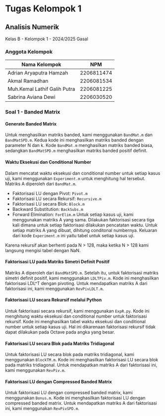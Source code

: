 # Tugas Kelompok 1
## Analisis Numerik
Kelas B - Kelompok 1 - 2024/2025 Gasal

### Anggota Kelompok
| Nama Kelompok | NPM |
| -- | -- |
| Adrian Aryaputra Hamzah | 2206811474 |
| Akmal Ramadhan | 2206081534 |
| Muh.Kemal Lathif Galih Putra | 2206081225 |
| Sabrina Aviana Dewi | 2206030520

### Soal 1 - Banded Matrix

#### Generate Banded Matrix
Untuk menghasilkan matriks banded, kami menggunakan `BandMat.m` dan `BandMatSPD.m`. Kedua kode ini menghasilkan matriks banded dengan parameter N dan k. Kode `BandMat.m` menghasilkan matriks banded biasa, sedangkan `BandMatSPD.m` menghasilkan matriks banded positif definit.

#### Waktu Eksekusi dan Conditional Number
Dalam mencatat waktu eksekusi dan conditional number untuk setiap kasus uji, kami menggunakan `Experiment.m` untuk menghitung hal tersebut. Matriks A diperoleh dari `BandMat.m`.
- Faktorisasi LU dengan Pivot: `Pivot.m`
- Faktorisasi LU secara Rekursif: `Recursive.m`
- Faktorisasi LU secara Blok: `Block.m`
- Backward Substitution: `BackSubs.m`
- Forward Elimination: `ForElim.m`
Untuk setiap kasus uji, kami menggunakan matriks A yang sama. Dilakukan faktorisasi secara tiga kali dimana untuk setiap faktorisasi dilakukan pencatatan waktu. Untuk setiap matriks A yang dibuat, dihitung conditonal numbernya. Keluaran dari kode `Experiment.m` ini yaitu tabel untuk setiap kasus uji.

Karena rekursif akan berhenti pada N > 128, maka ketika N > 128 kami langsung mengisi tabel dengan NaN.

#### Faktorisasi LU pada Matriks Simetri Definit Positif
Matriks A diperoleh dari `BandMatSPD.m`. Setelah itu, untuk faktorisasi matriks simetri definit positif, kami menggunakan `LDLTPiv.m`. Kode ini menghasilkan faktorisasi LDL^T dengan pivoting. Untuk mendapatkan matriks A dari faktorisasi ini, kami menggunakan `RevPivLDLT.m`.

#### Faktorisasi LU secara Rekursif melalui Python
Untuk faktorisasi secara rekursif, kami menggunakan `ExpR.py`. Kode ini menghitung waktu eksekusi dan conditional number untuk faktorisasi rekursif. Kode ini menghasilkan tabel waktu eksekusi dan conditional number untuk setiap kasus uji. Hal ini dikarenaan faktorisasi rekursif tidak dapat dilakukan pada Octave pada angka yang besar.

#### Faktorisasi LU secara Blok pada Matriks Tridiagonal
Untuk faktorisasi LU secara blok pada matriks tridiagonal, kami menggunakan `BlockTM.m`. Kode ini menghasilkan faktorisasi LU secara blok pada matriks tridiagonal. Untuk mendapatkan matriks A dari faktorisasi ini, kami menggunakan `RevPiv.m`.

#### Faktorisasi LU dengan Compressed Banded Matrix
Untuk faktorisasi LU dengan compressed banded matrix, kami menggunakan `Bonus.m`. Kode ini menghasilkan faktorisasi LU dengan compressed banded matrix. Untuk mendapatkan matriks A dari faktorisasi ini, kami menggunakan `RevPivSPD.m`.